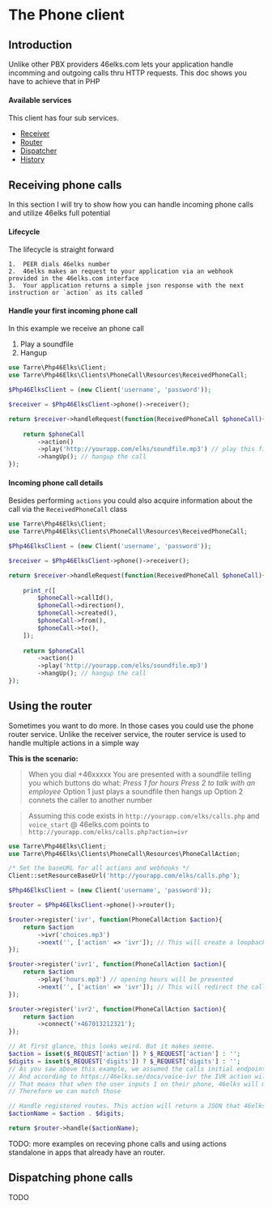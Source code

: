 # The Phone client

## Introduction

Unlike other PBX providers 46elks.com lets your application handle incomming and outgoing calls thru HTTP requests. This doc shows you have to achieve that in PHP

#### Available services

This client has four sub services.

* [Receiver](#receiver)
* [Router](#router)
* [Dispatcher](#dispatcher)
* [History](#history)

## Receiving phone calls

In this section I will try to show how you can handle incoming phone calls and utilize 46elks full potential

#### Lifecycle 

The lifecycle is straight forward

```
1.  PEER dials 46elks number
2.  46elks makes an request to your application via an webhook provided in the 46elks.com interface
3.  Your application returns a simple json response with the next instruction or `action` as its called
```

#### Handle your first incoming phone call

In this example we receive an phone call

1. Play a soundfile
2. Hangup

```php
use Tarre\Php46Elks\Client;
use Tarre\Php46Elks\Clients\PhoneCall\Resources\ReceivedPhoneCall;

$Php46ElksClient = (new Client('username', 'password'));

$receiver = $Php46ElksClient->phone()->receiver();

return $receiver->handleRequest(function(ReceivedPhoneCall $phoneCall){
    
    return $phoneCall
        ->action() 
        ->play('http://yourapp.com/elks/soundfile.mp3') // play this file
        ->hangUp(); // hangup the call
});
```

#### Incoming phone call details

Besides performing `actions` you could also acquire information about the call via the `ReceivedPhoneCall` class

```php
use Tarre\Php46Elks\Client;
use Tarre\Php46Elks\Clients\PhoneCall\Resources\ReceivedPhoneCall;

$Php46ElksClient = (new Client('username', 'password'));

$receiver = $Php46ElksClient->phone()->receiver();

return $receiver->handleRequest(function(ReceivedPhoneCall $phoneCall){
    
    print_r([
        $phoneCall->callId(),
        $phoneCall->direction(),
        $phoneCall->created(),
        $phoneCall->from(),
        $phoneCall->to(),
    ]);
   
    return $phoneCall
        ->action() 
        ->play('http://yourapp.com/elks/soundfile.mp3')
        ->hangUp(); // hangup the call
});
```

## Using the router

Sometimes you want to do more. In those cases you could use the phone router service. Unlike the receiver service, the router service is used to handle multiple actions in a simple way

**This is the scenario:**
> When you dial +46xxxxx
> You are presented with a soundfile telling you which buttons do what:
> *Press 1 for hours*
> *Press 2 to talk with an employee*
> Option 1 just plays a soundfile then hangs up
> Option 2 connets the caller to another number


> Assuming this code exists in `http://yourapp.com/elks/calls.php` and `voice_start` @ 46elks.com points to `http://yourapp.com/elks/calls.php?action=ivr`


```php
use Tarre\Php46Elks\Client;
use Tarre\Php46Elks\Clients\PhoneCall\Resources\PhoneCallAction;

/* Set the baseURL for all actions and webhooks */
Client::setResourceBaseUrl('http://yourapp.com/elks/calls.php');

$Php46ElksClient = (new Client('username', 'password'));

$router = $Php46ElksClient->phone()->router();

$router->register('ivr', function(PhoneCallAction $action){
    return $action
        ->ivr('choices.mp3')
        ->next('', ['action' => 'ivr']); // This will create a loopback to this action again
});

$router->register('ivr1', function(PhoneCallAction $action){
    return $action
        ->play('hours.mp3') // opening hours will be presented
        ->next('', ['action' => 'ivr']); // This will redirect the call to "http://yourapp.com/elks/calls.php?action=ivr"
});

$router->register('ivr2', function(PhoneCallAction $action){
    return $action
        ->connect('+467013212321');
});

// At first glance, this looks weird. But it makes sense.
$action = isset($_REQUEST['action']) ? $_REQUEST['action'] : '';
$digits = isset($_REQUEST['digits']) ? $_REQUEST['digits'] : '';
// As you saw above this example, we assumed the calls initial endpoint is `calls.php?action=ivr`
// And according to https://46elks.se/docs/voice-ivr the IVR action will make a request with an added query param called `digits`
// That means that when the user inputs 1 on their phone, 46elks will make this request `calls.php?action=ivr&digits=1`
// Therefore we can match those 

// Handle registered routes. This action will return a JSON that 46elks reads.
$actionName = $action . $digits;

return $router->handle($actionName);
```

TODO: more examples on receving phone calls and using actions standalone in apps that already have an router.

## Dispatching phone calls

TODO


